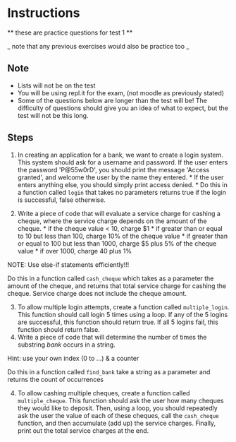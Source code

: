 # Instructions  

  ** these are practice questions for test 1 **

  _ note that any previous exercises would also be practice too _

  ## Note
  * Lists will not be on the test
  * You will be using repl.it for the exam, (not moodle as previously stated)
  *   Some of the questions below are longer than the test will be! The difficulty of questions should give you an idea of what to expect, but the test will not be this long.
  ## Steps
  1.  In creating an application for a bank, we want to create a login system. This system should ask for a username and password. If the user enters the password 'P@55w0rD', you should print the message 'Access granted', and welcome the user by the name they entered. 
    * If the user enters anything else, you should simply print access denied.
    * Do this in a function called `login` that takes no parameters returns true if the login is successful, false otherwise.
      
  3. Write a piece of code that will evaluate a service charge for cashing a cheque, where the service charge depends on the amount of the cheque. 
    *	if the cheque value < 10, charge $1
    *	if greater than or equal to 10 but less than 100, charge 10% of the cheque value
    *	if greater than or equal to 100 but less than 1000, charge $5 plus 5% of the cheque value
    *	if over 1000, charge 40 plus 1%

  NOTE: Use else-if statements efficiently!!!

  Do this in a function called `cash_cheque` which takes as a parameter the amount of the cheque, and returns that total service charge for cashing the cheque.  Service charge does not include the cheque amount.

  3. To allow multiple login attempts, create a function called `multiple_login`. This function should call login 5 times using a loop. If any of the 5 logins are successful, this function should return true. If all 5 logins fail, this function should return false.
5. Write a piece of code that will determine the number of times the substring _bank_ occurs in a string.
  
  Hint: use your own index (0 to ...) & a counter
  
  Do this in a  function called `find_bank` take a string as a parameter and returns the count of occurrences 

  4. To allow cashing multiple cheques, create a function called `multiple_cheque`. This function should ask the user how many cheques they would like to deposit. Then, using a loop, you should repeatedly ask the user the value of each of these cheques, call the `cash_cheque` function, and then accumulate (add up) the service charges. Finally, print out the total service charges at the end.